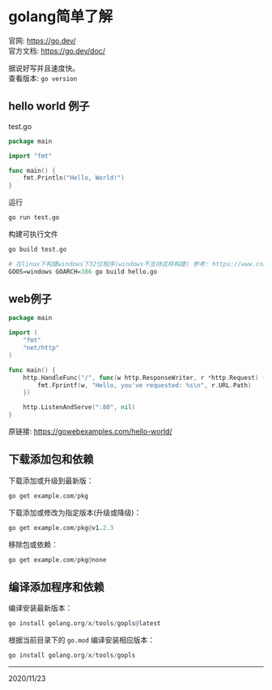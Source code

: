 # golang简单了解

官网: https://go.dev/  
官方文档: https://go.dev/doc/  

据说好写并且速度快。  
查看版本: `go version`  


## hello world 例子  
test.go  
```go
package main

import "fmt"

func main() {
    fmt.Println("Hello, World!")
}
```

运行  
```r
go run test.go
```

构建可执行文件  
```r
go build test.go

# 在linux下构建windows下32位程序(windows不支持这样构建) 参考: https://www.cnblogs.com/52why/p/15479283.html
GOOS=windows GOARCH=386 go build hello.go
```


## web例子
```go
package main

import (
    "fmt"
    "net/http"
)

func main() {
    http.HandleFunc("/", func(w http.ResponseWriter, r *http.Request) {
        fmt.Fprintf(w, "Hello, you've requested: %s\n", r.URL.Path)
    })

    http.ListenAndServe(":80", nil)
}
```
原链接: https://gowebexamples.com/hello-world/  


## 下载添加包和依赖
下载添加或升级到最新版：  
```r
go get example.com/pkg
```

下载添加或修改为指定版本(升级或降级)：  
```r
go get example.com/pkg@v1.2.3
```

移除包或依赖：  
```r
go get example.com/pkg@none
```


## 编译添加程序和依赖
编译安装最新版本：  
```r
go install golang.org/x/tools/gopls@latest
```

根据当前目录下的 `go.mod` 编译安装相应版本：  
```r
go install golang.org/x/tools/gopls
```


---
2020/11/23  
